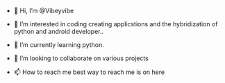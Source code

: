 - 👋 Hi, I’m @Vibeyvibe
- 👀 I’m interested in coding creating applicstions and the hybridization of python and android developer..
- 🌱 I’m currently learning python.
- 💞️ I’m looking to collaborate on various projects

- 📫 How to reach me best way to reach me is on here

<!---
Vibeyvibe/Vibeyvibe is a ✨ special ✨ repository because its `README.md` (this file) appears on your GitHub profile.
You can click the Preview link to take a look at your changes.
--->

